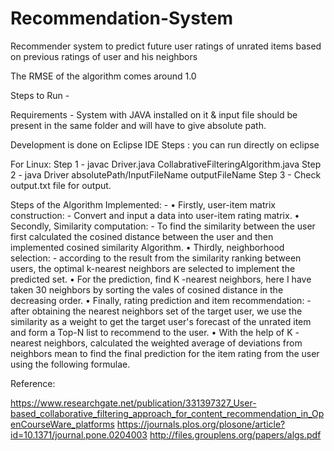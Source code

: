 # Recommendation-System
Recommender system to predict future user ratings of unrated items based on previous ratings of user and his neighbors



The RMSE of the algorithm comes around 1.0

Steps to Run - 

Requirements - System with JAVA installed on it & input file should be present in the same folder and will have to give absolute path.

Development is done on Eclipse IDE
Steps : you can run directly on eclipse

For Linux:
Step 1 - javac Driver.java CollabrativeFilteringAlgorithm.java
Step 2 - java Driver absolutePath/InputFileName outputFileName
Step 3 - Check output.txt file for output.


Steps of the Algorithm Implemented: -
•	Firstly, user-item matrix construction: - Convert and input a data into user-item rating matrix.
•	Secondly, Similarity computation: - To find the similarity between the user first calculated the cosined distance between the user and then implemented cosined similarity Algorithm.
•	Thirdly, neighborhood selection: - according to the result from the similarity ranking between users, the optimal k-nearest neighbors are selected to implement the predicted set. 
•	For the prediction, find K -nearest neighbors, here I have taken 30 neighbors by sorting the vales of cosined distance in the decreasing order.
•	Finally, rating prediction and item recommendation: - after obtaining the nearest neighbors set of the target user, we use the similarity as a weight to get the target user's forecast of the unrated item and form a Top-N list to recommend to the user.
•	With the help of K -nearest neighbors, calculated the weighted average of deviations from neighbors mean to find the final prediction for the item rating from the user using the following formulae.

Reference:

https://www.researchgate.net/publication/331397327_User-based_collaborative_filtering_approach_for_content_recommendation_in_OpenCourseWare_platforms
https://journals.plos.org/plosone/article?id=10.1371/journal.pone.0204003
http://files.grouplens.org/papers/algs.pdf
